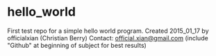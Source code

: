 # hello_world
First test repo for a simple hello world program.
Created 2015_01_17 by officialxian (Christian Berry)
Contact: official.xian@gmail.com (include "Github" at beginning of subject for best results)
